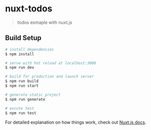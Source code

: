 # nuxt-todos

> todos exmaple with nuxt.js

## Build Setup

```bash
# install dependencies
$ npm install

# serve with hot reload at localhost:3000
$ npm run dev

# build for production and launch server
$ npm run build
$ npm run start

# generate static project
$ npm run generate

# excute test
$ npm run test
```

For detailed explanation on how things work, check out [Nuxt.js docs](https://nuxtjs.org).
